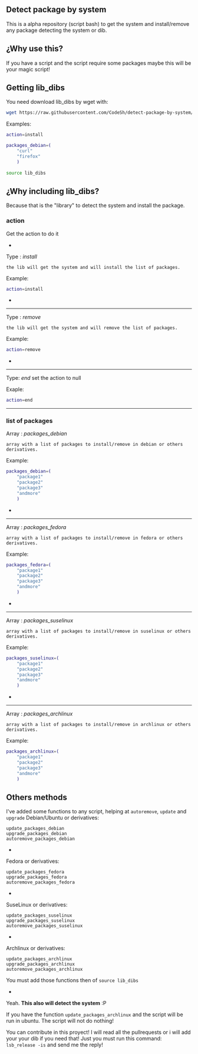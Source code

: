 ## Detect package by system

This is a alpha repository (script bash) to get the system and install/remove any package detecting the system or dib.

## ¿Why use this?

If you have a script and the script require some packages maybe this will be your magic script!

## Getting lib_dibs
You need download lib_dibs by wget with:
```bash
wget https://raw.githubusercontent.com/CodeSh/detect-package-by-system/master/lib_dibs
```

Examples:

```bash
action=install

packages_debian=(
	"curl"
	"firefox"
	)
	
source lib_dibs
```

## ¿Why including lib_dibs?
Because that is the "library" to detect the system and install the package.

### action

Get the action to do it

-

Type : *install*

	the lib will get the system and will install the list of packages.
	
Example:

```bash
action=install
```
-
---
Type : *remove*

	the lib will get the system and will remove the list of packages.
	
Example:

```bash
action=remove
```
-
---
Type: *end*
	set the action to null
	
Exaple:

```bash
action=end
```
------------

### list of packages

Array : *packages_debian*

	array with a list of packages to install/remove in debian or others derivatives.
	
Example:
```bash
packages_debian=(
	"package1"
	"package2"
	"package3"
	"andmore"
	)
```

-
---

Array : *packages_fedora*

	array with a list of packages to install/remove in fedora or others derivatives.

Example:
```bash
packages_fedora=(
	"package1"
	"package2"
	"package3"
	"andmore"
	)
```

-
---

Array : *packages_suselinux*

	array with a list of packages to install/remove in suselinux or others derivatives.

Example:
```bash
packages_suselinux=(
	"package1"
	"package2"
	"package3"
	"andmore"
	)
```

-
---

Array : *packages_archlinux*

	array with a list of packages to install/remove in archlinux or others derivatives.

Example:
```bash
packages_archlinux=(
	"package1"
	"package2"
	"package3"
	"andmore"
	)
```	

## Others methods
I've added some functions to any script, helping at `autoremove`, `update` and `upgrade`
Debian/Ubuntu or derivatives:
```
update_packages_debian
upgrade_packages_debian
autoremove_packages_debian
```
-

Fedora or derivatives:
```
update_packages_fedora
upgrade_packages_fedora
autoremove_packages_fedora
```
-

SuseLinux or derivatives:
```
update_packages_suselinux
upgrade_packages_suselinux
autoremove_packages_suselinux
```
-

Archlinux or derivatives:
```
update_packages_archlinux
upgrade_packages_archlinux
autoremove_packages_archlinux
```
You must add those functions then of `source lib_dibs`

-

Yeah. **This also will detect the system** :P

If you have the function `update_packages_archlinux` and the script will be run in ubuntu. The script will not do nothing!

You can contribute in this proyect! I will read all the pullrequests or i will add your your dib if you need that! Just you must run this command: `lsb_release -is` and send me the reply!
